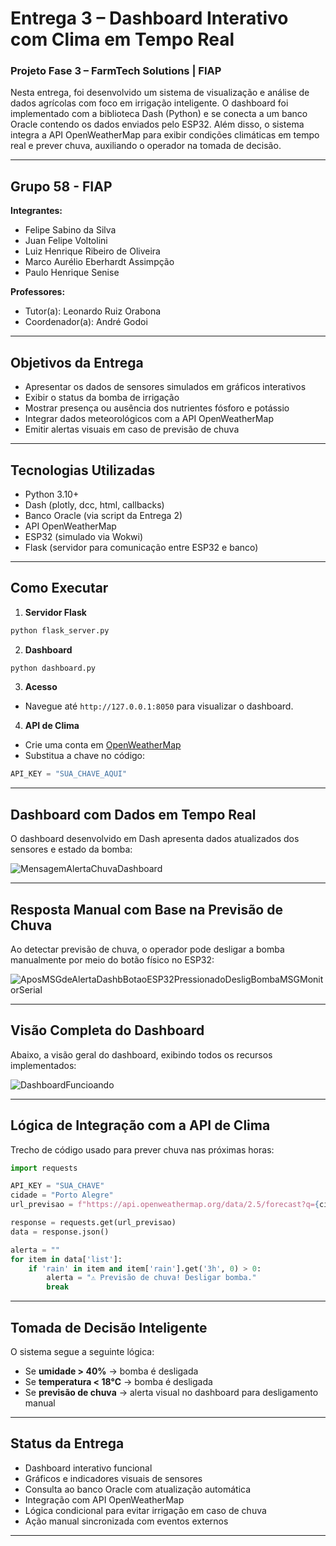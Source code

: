 # Entrega 3 – Dashboard Interativo com Clima em Tempo Real  
### Projeto Fase 3 – FarmTech Solutions | FIAP

Nesta entrega, foi desenvolvido um sistema de visualização e análise de dados agrícolas com foco em irrigação inteligente. O dashboard foi implementado com a biblioteca Dash (Python) e se conecta a um banco Oracle contendo os dados enviados pelo ESP32. Além disso, o sistema integra a API OpenWeatherMap para exibir condições climáticas em tempo real e prever chuva, auxiliando o operador na tomada de decisão.

---

## Grupo 58 - FIAP

**Integrantes:**
- Felipe Sabino da Silva  
- Juan Felipe Voltolini  
- Luiz Henrique Ribeiro de Oliveira  
- Marco Aurélio Eberhardt Assimpção  
- Paulo Henrique Senise  

**Professores:**  
- Tutor(a): Leonardo Ruiz Orabona  
- Coordenador(a): André Godoi

---

## Objetivos da Entrega

- Apresentar os dados de sensores simulados em gráficos interativos
- Exibir o status da bomba de irrigação
- Mostrar presença ou ausência dos nutrientes fósforo e potássio
- Integrar dados meteorológicos com a API OpenWeatherMap
- Emitir alertas visuais em caso de previsão de chuva

---

## Tecnologias Utilizadas

- Python 3.10+
- Dash (plotly, dcc, html, callbacks)
- Banco Oracle (via script da Entrega 2)
- API OpenWeatherMap
- ESP32 (simulado via Wokwi)
- Flask (servidor para comunicação entre ESP32 e banco)

---

## Como Executar

1. **Servidor Flask**
```bash
python flask_server.py
```

2. **Dashboard**
```bash
python dashboard.py
```

3. **Acesso**
- Navegue até `http://127.0.0.1:8050` para visualizar o dashboard.

4. **API de Clima**
- Crie uma conta em [OpenWeatherMap](https://openweathermap.org/api)
- Substitua a chave no código:
```python
API_KEY = "SUA_CHAVE_AQUI"
```

---

## Dashboard com Dados em Tempo Real

O dashboard desenvolvido em Dash apresenta dados atualizados dos sensores e estado da bomba:

![MensagemAlertaChuvaDashboard](https://github.com/user-attachments/assets/c8139400-eb5f-4c6e-b601-fdb806f940aa)

---

## Resposta Manual com Base na Previsão de Chuva

Ao detectar previsão de chuva, o operador pode desligar a bomba manualmente por meio do botão físico no ESP32:

![AposMSGdeAlertaDashbBotaoESP32PressionadoDesligBombaMSGMonitorSerial](https://github.com/user-attachments/assets/6c9088ca-e051-44cd-a1bb-7ca3ce09d540)

---

## Visão Completa do Dashboard

Abaixo, a visão geral do dashboard, exibindo todos os recursos implementados:

![DashboardFuncioando](https://github.com/user-attachments/assets/cc48b61f-b78b-4f4d-9f4f-57e0580d2e50)

---

## Lógica de Integração com a API de Clima

Trecho de código usado para prever chuva nas próximas horas:

```python
import requests

API_KEY = "SUA_CHAVE"
cidade = "Porto Alegre"
url_previsao = f"https://api.openweathermap.org/data/2.5/forecast?q={cidade},BR&appid={API_KEY}&units=metric&lang=pt_br&cnt=4"

response = requests.get(url_previsao)
data = response.json()

alerta = ""
for item in data['list']:
    if 'rain' in item and item['rain'].get('3h', 0) > 0:
        alerta = "⚠️ Previsão de chuva! Desligar bomba."
        break
```

---

## Tomada de Decisão Inteligente

O sistema segue a seguinte lógica:
- Se **umidade > 40%** → bomba é desligada
- Se **temperatura < 18°C** → bomba é desligada
- Se **previsão de chuva** → alerta visual no dashboard para desligamento manual

---

## Status da Entrega

- Dashboard interativo funcional  
- Gráficos e indicadores visuais de sensores  
- Consulta ao banco Oracle com atualização automática  
- Integração com API OpenWeatherMap  
- Lógica condicional para evitar irrigação em caso de chuva  
- Ação manual sincronizada com eventos externos  

---
